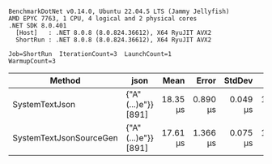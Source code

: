 ```

BenchmarkDotNet v0.14.0, Ubuntu 22.04.5 LTS (Jammy Jellyfish)
AMD EPYC 7763, 1 CPU, 4 logical and 2 physical cores
.NET SDK 8.0.401
  [Host]   : .NET 8.0.8 (8.0.824.36612), X64 RyuJIT AVX2
  ShortRun : .NET 8.0.8 (8.0.824.36612), X64 RyuJIT AVX2

Job=ShortRun  IterationCount=3  LaunchCount=1  
WarmupCount=3  

```
| Method                  | json                | Mean     | Error    | StdDev   | Min      | Max      | Gen0   | Allocated |
|------------------------ |-------------------- |---------:|---------:|---------:|---------:|---------:|-------:|----------:|
| SystemTextJson          | {&quot;A&quot;(...)e&quot;}} [891] | 18.35 μs | 0.890 μs | 0.049 μs | 18.31 μs | 18.41 μs | 0.0305 |   3.19 KB |
| SystemTextJsonSourceGen | {&quot;A&quot;(...)e&quot;}} [891] | 17.61 μs | 1.366 μs | 0.075 μs | 17.55 μs | 17.69 μs | 0.0305 |   3.19 KB |
